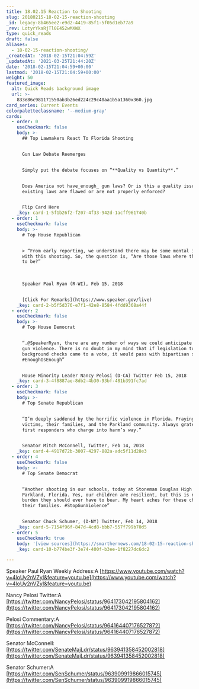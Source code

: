 ```yaml
---
title: 18.02.15 Reaction to Shooting
slug: 20180215-18-02-15-reaction-shooting
_id: legacy-8b465ee2-e9d2-4419-85f1-5f05d1eb77a9
_rev: LotyrYkaRjTl0E452wMXWX
type: quick_reads
draft: false
aliases:
  - 18-02-15-reaction-shooting/
_createdAt: '2018-02-15T21:04:59Z'
_updatedAt: '2021-03-25T21:44:20Z'
date: '2018-02-15T21:04:59+00:00'
lastmod: '2018-02-15T21:04:59+00:00'
weight: 50
featured_image:
  alt: Quick Reads background image
  url: >-
    833e86c981171550ab3b26ed224c29c40aa1b5a1360x360.jpg
card_series: Current Events
colorpaletteclassname: '--medium-gray'
cards:
  - order: 0
    useCheckmark: false
    body: >-
      ## Top Lawmakers React To Florida Shooting


      Gun Law Debate Reemerges


      Simply put the debate focuses on “**Quality vs Quantity**.”


      Does America not have_enough_ gun laws? Or is this a quality issue –
      existing laws are flawed or are not properly enforced?


      Flip Card Here
    _key: card-1-5f1b26f2-f207-4f33-942d-1acff961740b
  - order: 1
    useCheckmark: false
    body: >-
      # Top House Republican


      > “From early reporting, we understand there may be some mental issues
      with this shooting. So, the question is, “Are those laws where they need
      to be?”  
        
        
        
      Speaker Paul Ryan (R-WI), Feb 15, 2018


      [Click For Remarks](https://www.speaker.gov/live)
    _key: card-2-b5f5d376-e7f1-42e8-8584-4fdd9368a44f
  - order: 2
    useCheckmark: false
    body: >-
      # Top House Democrat


      “.@SpeakerRyan, there are any number of ways we could anticipate & prevent
      gun violence. There is no doubt in my mind that if legislation to expand
      background checks came to a vote, it would pass with bipartisan support.
      #EnoughIsEnough”


      House Minority Leader Nancy Pelosi (D-CA) Twitter Feb 15, 2018
    _key: card-3-4f8887ae-8db2-4b30-93bf-481b391fc7ad
  - order: 3
    useCheckmark: false
    body: >-
      # Top Senate Republican


      “I’m deeply saddened by the horrific violence in Florida. Praying for the
      victims, their families, and the Parkland community. Always grateful for
      first responders who charge into harm’s way.”


      Senator Mitch McConnell, Twitter, Feb 14, 2018
    _key: card-4-4917d72b-3007-4297-882a-adc5f11d28e3
  - order: 4
    useCheckmark: false
    body: >-
      # Top Senate Democrat


      “Another shooting in our schools, today at Stoneman Douglas High School in
      Parkland, Florida. Yes, our children are resilient, but this is not a
      burden they should ever have to bear. My heart aches for these children &
      their families. #StopGunViolence”


      Senator Chuck Schumer, (D-NY) Twitter, Feb 14, 2018
    _key: card-5-7154f96f-847d-4cd8-bbb7-557f799b70d5
  - order: 5
    useCheckmark: true
    body: '[view sources](https://smarthernews.com/18-02-15-reaction-shooting/)'
    _key: card-10-b774be3f-3e74-400f-b3ee-1f8227dc6dc2

---
```

Speaker Paul Ryan Weekly Address:A [https://www.youtube.com/watch?v=4loUy2nVZyI&feature=youtu.be](https://www.youtube.com/watch?v=4loUy2nVZyI&feature=youtu.be)

Nancy Pelosi Twitter:A [https://twitter.com/NancyPelosi/status/964173042195804162](https://twitter.com/NancyPelosi/status/964173042195804162)

Pelosi Commentary:A [https://twitter.com/NancyPelosi/status/964164407176527872](https://twitter.com/NancyPelosi/status/964164407176527872)

Senator McConnell: [https://twitter.com/SenateMajLdr/status/963941358452002818](https://twitter.com/SenateMajLdr/status/963941358452002818)

Senator Schumer:A [https://twitter.com/SenSchumer/status/963909919866015745](https://twitter.com/SenSchumer/status/963909919866015745)